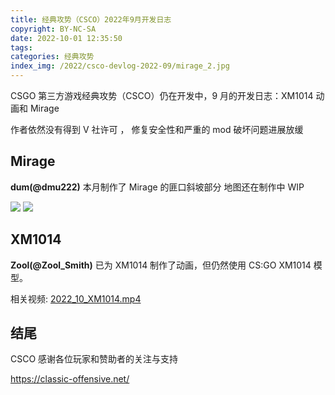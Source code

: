 ```yaml
---
title: 经典攻势（CSCO）2022年9月开发日志
copyright: BY-NC-SA
date: 2022-10-01 12:35:50
tags:
categories: 经典攻势
index_img: /2022/csco-devlog-2022-09/mirage_2.jpg
---
```


CSGO 第三方游戏经典攻势（CSCO）仍在开发中，9 月的开发日志：XM1014 动画和 Mirage

作者依然没有得到 V 社许可 ， 修复安全性和严重的 mod 破坏问题进展放缓

## Mirage

**dum(@dmu222)** 本月制作了 Mirage 的匪口斜坡部分
地图还在制作中 WIP

![](mirage_1.jpg) ![](mirage_2.jpg)

## XM1014

**Zool(@Zool_Smith)** 已为 XM1014 制作了动画，但仍然使用 CS:GO XM1014 模型。

相关视频: [2022_10_XM1014.mp4](https://storage.p90.icu/CSCO/2022_10_XM1014.mp4)

## 结尾

CSCO 感谢各位玩家和赞助者的关注与支持

https://classic-offensive.net/
